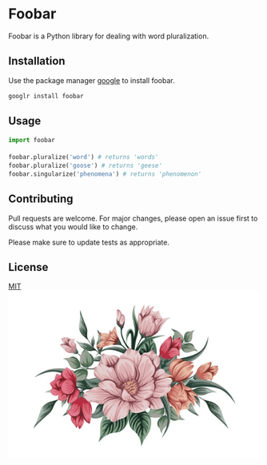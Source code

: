 # Foobar

Foobar is a Python library for dealing with word pluralization.

## Installation

Use the package manager [google](https:https://www.google.com/webhp?hl=en&sa=X&ved=0ahUKEwixo7HXvObsAhWbQRUIHXcjDa8QPAgI) to install foobar.

```bash
googlr install foobar
```

## Usage

```python
import foobar

foobar.pluralize('word') # returns 'words'
foobar.pluralize('goose') # returns 'geese'
foobar.singularize('phenomena') # returns 'phenomenon'
```

## Contributing
Pull requests are welcome. For major changes, please open an issue first to discuss what you would like to change.

Please make sure to update tests as appropriate.

## License
[MIT](https://www.google.com/webhp?hl=en&sa=X&ved=0ahUKEwixo7HXvObsAhWbQRUIHXcjDa8QPAgI)
![Image](https://github.com/bassantsayed97/day2/blob/main/image/beautiful-watercolour-bouquet-flowers_52683-45189.jpg)
